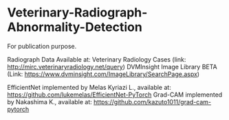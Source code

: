 # Veterinary-Radiograph-Abnormality-Detection

For publication purpose.


Radiograph Data Available at:
  Veterinary Radiology Cases (link: http://mirc.veterinaryradiology.net/query) 
  DVMInsight Image Library BETA (Link: https://www.dvminsight.com/ImageLibrary/SearchPage.aspx)
  
EfficientNet implemented by Melas Kyriazi L., available at: https://github.com/lukemelas/EfficientNet-PyTorch
Grad-CAM implemented by Nakashima K., available at: https://github.com/kazuto1011/grad-cam-pytorch
